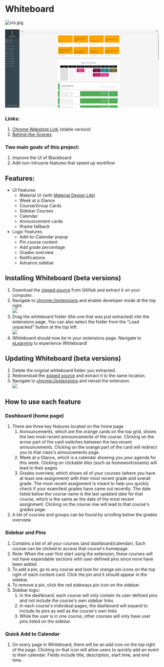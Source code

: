 # Whiteboard

![vis.jpg](https://visitor-badge.glitch.me/badge?page_id=sunnyguan.whiteboard)

![Dashboard](screenshots/sidebar_and_grades.PNG)

### Links:

1. [Chrome Webstore Link](https://chrome.google.com/webstore/detail/whiteboard/hgoiijmhpdjkmecnlkpdcflgfjebpbhe?hl=en&authuser=1) (stable version)
2. [Behind-the-Scenes](MOREINFO.md)

### Two main goals of this project:
1. Improve the UI of Blackboard
2. Add non-intrusive features that speed up workflow

## Features:
+ UI Features
	- Material UI (with [Material Design Lite](https://getmdl.io/))
	- Week at a Glance
	- Course/Group Cards
	- Sidebar Courses
	- Calendar
	- Announcement cards
	- Iframe fallback
+ Logic Features
	- Add-to-Calendar popup
	- Pin course content
	- Add grade percentage
	- Grades overview
	- Notifications
	- Advance sidebar

## Installing Whiteboard (beta versions)
1. Download the [zipped source](https://github.com/sunnyguan/whiteboard/raw/master/whiteboard.zip) from GitHub and extract it on your computer.  
2. Navigate to <chrome://extensions> and enable developer mode at the top right.  
![](https://i.imgur.com/eGRctOG.png)  
3. Drag the whiteboard folder (the one that was just extracted) into the extensions page. You can also select the folder from the "Load unpacked" button at the top left.  
![](https://i.imgur.com/TLCx4qQ.png)  
4. Whiteboard should now be in your extensions page. Navigate to [eLearning](https://elearning.utdallas.edu) to experience Whiteboard!  

## Updating Whiteboard (beta versions)
1. Delete the original whiteboard folder you extracted.  
2. Redownload the [zipped source](https://github.com/sunnyguan/whiteboard/raw/master/whiteboard.zip) and extract it to the same location.  
3. Navigate to <chrome://extensions> and reload the extension.  
![](https://i.imgur.com/MsRBK2A.png)

## How to use each feature

### Dashboard (home page)
1. There are three key features located on the home page
	1. Announcements, which are the orange cards on the top grid, shows the two most recent announcements of the course. Clicking on the arrow part of the card switches between the two recent announcements. Clicking on the orange part of the card will redirect you to that class's annoucements page.
	2. Week at a Glance, which is a calendar showing you your agenda for this week. Clicking on clickable tiles (such as homework/exams) will lead to their pages.
	3. Grades overview, which shows all of your courses (where you have at least one assignment) with their most recent grade and overall grade. The most recent assignment is meant to help you quickly check if your exam/test grades have came out recently. The date listed below the course name is the last updated date for that course, which is the same as the date of the most recent assignment. Clicking on the course row will lead to that course's grades page.
2. A list of courses and groups can be found by scrolling below the grades overview.

### Sidebar and Pins
1. Contains a list of all your courses (and dashboard/calendar). Each course can be clicked to access that course's homepage.
2. Note: When the user first start using the extension, these courses will not have expandable sections with user-defined pins since none have been added.
3. To add a pin, go to any course and look for orange pin icons on the top right of each content card. Click the pin and it should appear in the sidebar.
4. To remove a pin, click the red sideways pin icon on the sidebar.
5. Sidebar logic:
	1. In the dashboard, each course will only contain its user-defined pins and not include the course's own sidebar links
	2. In each course's individual pages, the dashboard will expand to include its pins as well as the course's own links
	3. While the user is in one course, other courses will only have user pins listed on the sidebar.

### Quick Add to Calendar
1. On every page in Whiteboard, there will be an add icon on the top right of the page. Clicking on that icon will allow users to quickly add an event to their calendar. Fields include title, description, start time, and end time.
